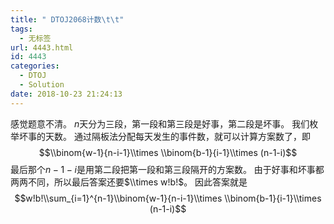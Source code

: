 ```yaml
---
title: " DTOJ2068计数\t\t"
tags:
  - 无标签
url: 4443.html
id: 4443
categories:
  - DTOJ
  - Solution
date: 2018-10-23 21:24:13
---
```


感觉题意不清。 $n$天分为三段，第一段和第三段是好事，第二段是坏事。 我们枚举坏事的天数。 通过隔板法分配每天发生的事件数，就可以计算方案数了，即 $$\\binom{w-1}{n-i-1}\\times \\binom{b-1}{i-1}\\times (n-1-i)$$ 最后那个$n-1-i$是用第二段把第一段和第三段隔开的方案数。 由于好事和坏事都两两不同，所以最后答案还要$\\times w!b!$。 因此答案就是 $$w!b!\\sum_{i=1}^{n-1}\\binom{w-1}{n-i-1}\\times \\binom{b-1}{i-1}\\times (n-1-i)$$